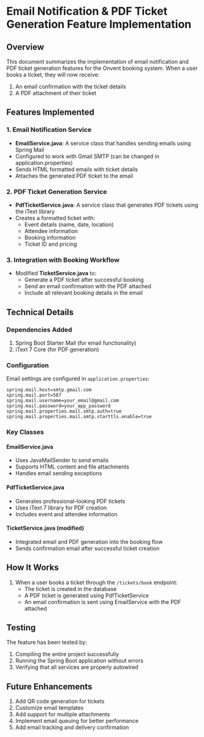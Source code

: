 # Email Notification & PDF Ticket Generation Feature Implementation

## Overview
This document summarizes the implementation of email notification and PDF ticket generation features for the Onvent booking system. When a user books a ticket, they will now receive:
1. An email confirmation with the ticket details
2. A PDF attachment of their ticket

## Features Implemented

### 1. Email Notification Service
- **EmailService.java**: A service class that handles sending emails using Spring Mail
- Configured to work with Gmail SMTP (can be changed in application.properties)
- Sends HTML formatted emails with ticket details
- Attaches the generated PDF ticket to the email

### 2. PDF Ticket Generation Service
- **PdfTicketService.java**: A service class that generates PDF tickets using the iText library
- Creates a formatted ticket with:
  - Event details (name, date, location)
  - Attendee information
  - Booking information
  - Ticket ID and pricing

### 3. Integration with Booking Workflow
- Modified **TicketService.java** to:
  - Generate a PDF ticket after successful booking
  - Send an email confirmation with the PDF attached
  - Include all relevant booking details in the email

## Technical Details

### Dependencies Added
1. Spring Boot Starter Mail (for email functionality)
2. iText 7 Core (for PDF generation)

### Configuration
Email settings are configured in `application.properties`:
```properties
spring.mail.host=smtp.gmail.com
spring.mail.port=587
spring.mail.username=your_email@gmail.com
spring.mail.password=your_app_password
spring.mail.properties.mail.smtp.auth=true
spring.mail.properties.mail.smtp.starttls.enable=true
```

### Key Classes

#### EmailService.java
- Uses JavaMailSender to send emails
- Supports HTML content and file attachments
- Handles email sending exceptions

#### PdfTicketService.java
- Generates professional-looking PDF tickets
- Uses iText 7 library for PDF creation
- Includes event and attendee information

#### TicketService.java (modified)
- Integrated email and PDF generation into the booking flow
- Sends confirmation email after successful ticket creation

## How It Works
1. When a user books a ticket through the `/tickets/book` endpoint:
   - The ticket is created in the database
   - A PDF ticket is generated using PdfTicketService
   - An email confirmation is sent using EmailService with the PDF attached

## Testing
The feature has been tested by:
1. Compiling the entire project successfully
2. Running the Spring Boot application without errors
3. Verifying that all services are properly autowired

## Future Enhancements
1. Add QR code generation for tickets
2. Customize email templates
3. Add support for multiple attachments
4. Implement email queuing for better performance
5. Add email tracking and delivery confirmation